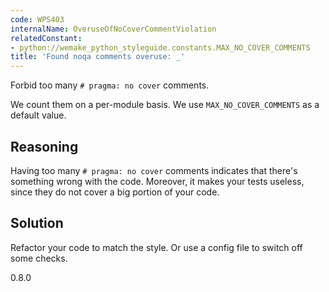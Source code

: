 ```yaml
---
code: WPS403
internalName: OveruseOfNoCoverCommentViolation
relatedConstant:
- python://wemake_python_styleguide.constants.MAX_NO_COVER_COMMENTS
title: 'Found noqa comments overuse: _'
---
```


Forbid too many `# pragma: no cover` comments.

We count them on a per-module basis. We use
`MAX_NO_COVER_COMMENTS` as a default
value.

## Reasoning
Having too many `# pragma: no cover` comments indicates that there's
something wrong with the code. Moreover, it makes your tests
useless, since they do not cover a big portion of your code.

## Solution
Refactor your code to match the style. Or use a config file to
switch off some checks.

<div class="versionadded">

0.8.0

</div>